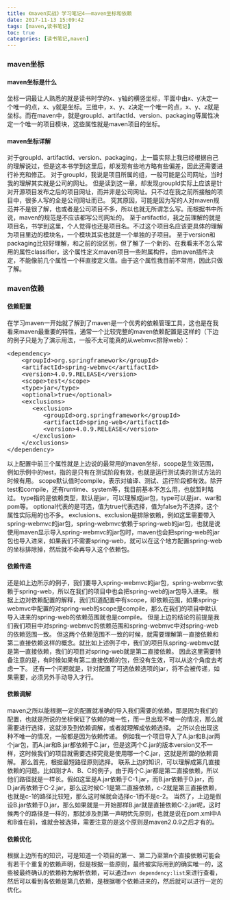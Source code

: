 ```yaml
---
title: 《maven实战》学习笔记4——maven坐标和依赖
date: 2017-11-13 15:09:42
tags: [maven,读书笔记]
toc: true
categories: [读书笔记,maven]
---
```

### maven坐标
#### maven坐标是什么
坐标一词最让人熟悉的就是读书时学的x、y轴的横竖坐标，平面中由x、y决定一个唯一的点，x、y就是坐标。三维中，x、y、z决定一个唯一的点，x、y、z就是坐标。而在maven中，就是groupId、artifactId、version、packaging等属性决定一个唯一的项目模块，这些属性就是maven项目的坐标。
<!--more-->
#### maven坐标详解
对于groupId、artifactId、version、packaging，上一篇实际上我已经根据自己的理解说过，但是这本书学到这里后，却发现有些地方略有些偏差，因此还需要进行补充和修正。
对于groupId，我说是项目所属的组，一般可能是公司网址，当时我的理解其实就是公司的网址。
但是读到这一章，却发现groupId实际上应该是针对开源项目发布之后的项目网址，而并非是公司网址。只不过在我之前所接触的项目中，很多人写的全是公司网址而已。
究其原因，可能是因为写的人对maven规范并不是很了解，也或者是公司项目不多，所以也就无所谓怎么写。而根据书中所说，maven的规范是不应该都写公司网址的。
至于artifactId，我之前理解的就是项目名，书学到这里，个人觉得也还是项目名。不过这个项目名应该更具体的理解为项目里边的模块名，一个模块其实也就是一个单独的子项目。
至于version和packaging比较好理解，和之前的没区别，但了解了一个新的、在我看来不怎么常用的属性classifier，这个属性定义maven项目一些附属构件，由maven插件决定，不能像前几个属性一个样直接定义值。由于这个属性我目前不常用，因此只做了解。

### maven依赖
#### 依赖配置
在学习maven一开始就了解到了maven是一个优秀的依赖管理工具，这也是在我看来maven最重要的特性，通常一个比较完整的maven依赖配置是这样的（下边的例子只是为了演示用法，一般不太可能真的从webmvc排除web）：
<pre>
&lt;dependency>
    &lt;groupId>org.springframework&lt;/groupId>
    &lt;artifactId>spring-webmvc&lt;/artifactId>
    &lt;version>4.0.9.RELEASE&lt;/version>
    &lt;scope>test&lt;/scope>
    &lt;type>jar&lt;/type>
    &lt;optional>true&lt;/optional>
    &lt;exclusions>
       &lt;exclusion>
          &lt;groupId>org.springframework&lt;/groupId>
    	  &lt;artifactId>spring-web&lt;/artifactId>
    	  &lt;version>4.0.9.RELEASE&lt;/version>
       &lt;/exclusion>
    &lt;/exclusions>
&lt;/dependency>
</pre>
以上配置中前三个属性就是上边说的最常用的maven坐标，scope是生效范围，例如示例中的test，指的是只有在测试阶段有效，也就是运行测试类的测试方法的时候有用。
scope默认值时compile，表示对编译、测试、运行阶段都有效。除开test和compile，还有runtime、system等，我目前基本不怎么用，也就暂时略过。
type指的是依赖类型，默认是jar，可以理解成jar包，type可以是jar、war和pom等。
optional代表的是可选，值为true代表选择，值为false为不选择，这个属性实际用的也不多。
exclusions、exclusion是排除依赖，例如这里需要带入spring-webmvc的jar包，spring-webmvc依赖于spring-web的jar包，也就是说使用maven显示导入spring-webmvc的jar包时，maven也会把spring-web的jar包也导入进来，如果我们不需要spring-web，就可以在这个地方配置spring-web的坐标排除掉，然后就不会再导入这个依赖包。

#### 依赖传递
还是如上边所示的例子，我们要导入spring-webmvc的jar包，spring-webmvc依赖于spring-web，所以在我们的项目中也会把spring-web的jar包导入进来。
根据上边对依赖配置的解释，我们知道配置中有scope，即依赖范围，如果spring-webmvc中配置的对spring-web的scope是compile，那么在我们的项目中默认导入进来的spring-web的依赖范围就也是compile。
但是上边的结论的前提是我们我们项目中对spring-webmvc的依赖范围和spring-webmvc中对spring-web的依赖范围一致。
但这两个依赖范围不一致的时候，就需要理解第一直接依赖和第二直接依赖这样的概念。就比如上述例子中，我们的项目队spring-webmvc就是第一直接依赖，我们的项目对spring-web就是第二直接依赖。
因此这里需要特备注意的是，有时候如果有第二直接依赖的包，但没有生效，可以从这个角度去考虑一下。
还有一个问题就是，针对配置了可选依赖选项的jar，将不会被传递，如果需要，必须另外手动导入才行。

#### 依赖调解
maven之所以能根据一定的配置就准确的导入我们需要的依赖，那是因为我们的配置，也就是所说的坐标保证了依赖的唯一性，而一旦出现不唯一的情况，那么就需要进行选择，这就涉及到依赖调解，或者就理解成依赖选择。
之所以会出现这种不唯一的情况，一般都是因为依赖传递。
例如我一个项目导入了A.jar和B.jar两个jar包，而A.jar和B.jar都依赖于C.jar，但是这两个C.jar的版本version又不一样，这时候我们的项目就需要选择究竟是使用哪一个C.jar，这就是所谓的依赖调解。
那么首先，根据最短路径原则选择。
联系上边的知识，可以理解成第几直接依赖的问题。比如刚才A、B、C的例子，由于两个C.jar都是第二直接依赖，所以他们路径就是一样长。假如这里是A.jar依赖于C-1.jar，而B.jar依赖于D.jar，而D.jar再依赖于C-2.jar，那么这时候C-1是第二直接依赖，c-2就是第三直接依赖，也就是c-1的路径比较短，那么这时候就会选择c-1而不是c-2。
当然了，上边是假设B.jar依赖于D.jar，那么如果就是一开始那样B.jar就是直接依赖C-2.jar呢，这时候两个的路径是一样的，那就涉及到第一声明优先原则，也就是说在pom.xml中A和B谁在前，谁就会被选择，需要注意的是这个原则是maven2.0.9之后才有的。

#### 依赖优化
根据上边所有的知识，可是知道一个项目的第一、第二乃至第n个直接依赖可能会有若干个重复的依赖声明，但是根据一些原则，最终被实际用到的确实唯一的，这些被最终确认的依赖称为解析依赖，可以通过`mvn dependency:list`来进行查看，然后可以看到各依赖是第几依赖，是根据哪个依赖进来的，然后就可以进行一定的优化。